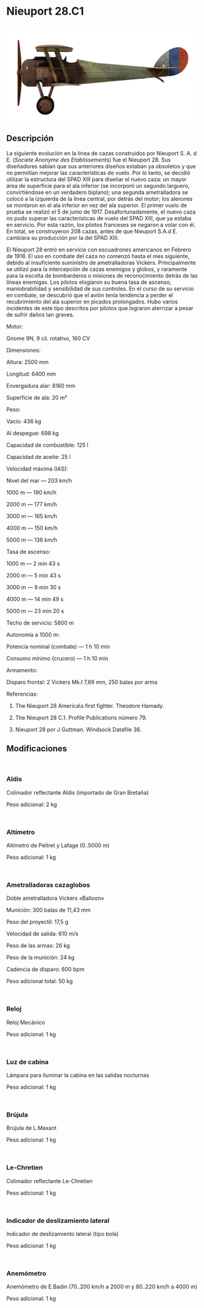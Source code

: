 # Nieuport 28.C1
  

  
![nieuport28](../images/nieuport28.png)
  

  
## Descripción
  

  
La siguiente evolución en la línea de cazas construidos por Nieuport  S. A. d E. (<i>Societe Anonyme des Etablissements</i>) fue el Nieuport 28. Sus diseñadores sabían que sus anteriores diseños estaban ya obsoletos y que no permitían mejorar las características de vuelo. Por lo tanto, se decidió utilizar la estructura del SPAD XIII para diseñar el nuevo caza: un mayor área de superficie para el ala inferior (se incorporó un segundo larguero, convirtiéndose en un verdadero biplano); una segunda ametralladora se colocó a la izquierda de la línea central, por detrás del motor; los alerones se montaron en el ala inferior en vez del ala superior. El primer vuelo de prueba se realizó el 5 de junio de 1917. Desafortunadamente, el nuevo caza no pudo superar las características de vuelo del SPAD XIII, que ya estaba en servicio. Por esta razón, los pilotos franceses se negaron a volar con él. En total, se construyeron 208 cazas, antes de que Nieuport S.A.d E. cambiara su producción por la del SPAD XIII.
  

  
El Nieuport 28 entró en servicio con escuadrones americanos en Febrero de 1918. El uso en combate del caza no comenzó hasta el mes siguiente, debido al insuficiente suministro de ametralladoras Vickers. Principalmente se utilizó para la intercepción de cazas enemigos y globos, y raramente para la escolta de bombarderos o misiones de reconocimiento detrás de las líneas enemigas. Los pilotos elogiaron su buena tasa de ascenso, maniobrabilidad y sensibilidad de sus controles. En el curso de su servicio en combate, se descubrió que el avión tenía tendencia a perder el recubrimiento del ala superior en picados prolongados. Hubo varios incidentes de este tipo descritos por pilotos que lograron aterrizar a pesar de sufrir daños tan graves. 
  

  

  
Motor:
  
Gnome 9N, 9 cil. rotativo, 160 CV
  

  
Dimensiones:
  
Altura: 2500 mm
  
Longitud: 6400 mm
  
Envergadura alar: 8160 mm
  
Superficie de ala: 20 m²
  

  
Peso:
  
Vacío: 436 kg 
  
Al despegue: 698 kg
  
Capacidad de combustible: 125 l
  
Capacidad de aceite: 25 l
  

  
Velocidad máxima (IAS):
  
Nivel del mar — 203 km/h
  
1000 m — 190 km/h
  
2000 m — 177 km/h
  
3000 m — 165 km/h
  
4000 m — 150 km/h
  
5000 m — 136 km/h
  

  
Tasa de ascenso:
  
1000 m — 2 min 43 s
  
2000 m — 5 min 43 s
  
3000 m — 9 min 30 s
  
4000 m — 14 min 49 s
  
5000 m — 23 min 20 s
  

  
Techo de servicio: 5800 m
  

  
Autonomía a 1000 m:
  
Potencia nominal (combate) — 1 h 10 min
  
Consumo mínimo (crucero) — 1 h 10 min
  

  
Armamento:
  
Disparo frontal: 2 Vickers Mk.I 7,69 mm, 250 balas por arma
  

  
Referencias:
  
1) The Nieuport 28 America\s first fighter. Theodore Hamady.
  
2) The Nieuport 28 C.1. Profile Publications número 79.
  
3) Nieuport 28 por J Guttman. Windsock Datafile 36.
  

  
## Modificaciones
  
﻿
  
  
### Aldis
  

  
Colimador reflectante Aldis (importado de Gran Bretaña)
  
Peso adicional: 2 kg
  
﻿
  
  
### Altímetro
  

  
Altímetro de Peltret y Lafage (0..5000 m)
  
Peso adicional: 1 kg
  
﻿
  
  
### Ametralladoras cazaglobos
  

  
Doble ametralladora Vickers «Balloon»
  
Munición: 300 balas de 11,43 mm
  
Peso del proyectil: 17,5 g
  
Velocidad de salida: 610 m/s
  
Peso de las armas: 26 kg
  
Peso de la munición: 24 kg
  
Cadencia de disparo: 600 bpm
  
Peso adicional total: 50 kg
  
﻿
  
  
### Reloj
  

  
Reloj Mecánico
  
Peso adicional: 1 kg
  
﻿
  
  
### Luz de cabina
  

  
Lámpara para iluminar la cabina en las salidas nocturnas
  
Peso adicional: 1 kg
  
﻿
  
  
### Brújula
  

  
Brújula de L.Maxant
  
Peso adicional: 1 kg
  
﻿
  
  
### Le-Chretien
  

  
Colimador reflectante Le-Chretien
  
Peso adicional: 1 kg
  
﻿
  
  
### Indicador de deslizamiento lateral
  

  
Indicador de deslizamiento lateral (tipo bola)
  
Peso adicional: 1 kg
  
﻿
  
  
### Anemómetro
  

  
Anemómetro de E.Badin (70..200 km/h a 2000 m y 80..220 km/h a 4000 m)
  
Peso adicional: 1 kg
  
